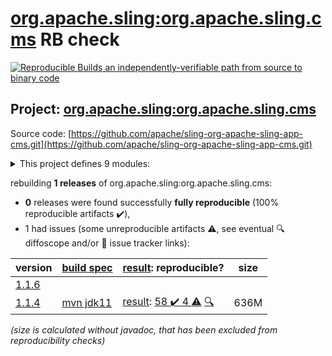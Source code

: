 [org.apache.sling:org.apache.sling.cms](https://central.sonatype.com/artifact/org.apache.sling/org.apache.sling.cms/1.1.4/versions) RB check
=======

[![Reproducible Builds](https://reproducible-builds.org/images/logos/rb.svg) an independently-verifiable path from source to binary code](https://reproducible-builds.org/)

## Project: [org.apache.sling:org.apache.sling.cms](https://central.sonatype.com/artifact/org.apache.sling/org.apache.sling.cms/1.1.4/versions)

Source code: [https://github.com/apache/sling-org-apache-sling-app-cms.git](https://github.com/apache/sling-org-apache-sling-app-cms.git)

<details><summary>This project defines 9 modules:</summary>

* [org.apache.sling:org.apache.sling.cms](https://central.sonatype.com/artifact/org.apache.sling/org.apache.sling.cms/1.1.4)
* [org.apache.sling:org.apache.sling.cms.api](https://central.sonatype.com/artifact/org.apache.sling/org.apache.sling.cms.api/1.1.4)
* [org.apache.sling:org.apache.sling.cms.archetype](https://central.sonatype.com/artifact/org.apache.sling/org.apache.sling.cms.archetype/1.1.4)
* [org.apache.sling:org.apache.sling.cms.core](https://central.sonatype.com/artifact/org.apache.sling/org.apache.sling.cms.core/1.1.4)
* [org.apache.sling:org.apache.sling.cms.feature](https://central.sonatype.com/artifact/org.apache.sling/org.apache.sling.cms.feature/1.1.4)
* [org.apache.sling:org.apache.sling.cms.it](https://central.sonatype.com/artifact/org.apache.sling/org.apache.sling.cms.it/1.1.4)
* [org.apache.sling:org.apache.sling.cms.login](https://central.sonatype.com/artifact/org.apache.sling/org.apache.sling.cms.login/1.1.4)
* [org.apache.sling:org.apache.sling.cms.reference](https://central.sonatype.com/artifact/org.apache.sling/org.apache.sling.cms.reference/1.1.4)
* [org.apache.sling:org.apache.sling.cms.ui](https://central.sonatype.com/artifact/org.apache.sling/org.apache.sling.cms.ui/1.1.4)
</details>

rebuilding **1 releases** of org.apache.sling:org.apache.sling.cms:
- **0** releases were found successfully **fully reproducible** (100% reproducible artifacts :heavy_check_mark:),
- 1 had issues (some unreproducible artifacts :warning:, see eventual :mag: diffoscope and/or :memo: issue tracker links):

| version | [build spec](/BUILDSPEC.md) | [result](https://reproducible-builds.org/docs/jvm/): reproducible? | size |
| -- | --------- | ------ | -- |
| [1.1.6](https://central.sonatype.com/artifact/org.apache.sling/org.apache.sling.cms/1.1.6/pom) | | | |
| [1.1.4](https://central.sonatype.com/artifact/org.apache.sling/org.apache.sling.cms/1.1.4/pom) | [mvn jdk11](org.apache.sling.cms-1.1.4.buildspec) | [result](org.apache.sling.cms-1.1.4.buildinfo): [58 :heavy_check_mark:  4 :warning:](org.apache.sling.cms-1.1.4.buildcompare) [:mag:](org.apache.sling.cms-1.1.4.diffoscope) | 636M |

<i>(size is calculated without javadoc, that has been excluded from reproducibility checks)</i>
